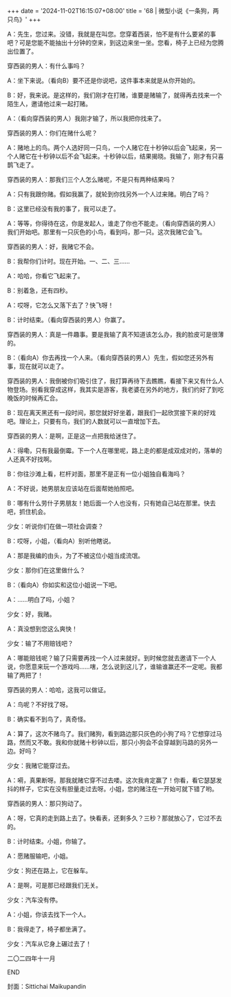 +++
date = '2024-11-02T16:15:07+08:00'
title = '68 | 微型小说《一条狗，两只鸟》'
+++

A：先生，您过来。没错，我就是在叫您。您穿着西装，怕不是有什么要紧的事吧？可是您能不能抽出十分钟的空来，到这边来坐一坐。您看，椅子上已经为您腾出位置了。

穿西装的男人：有什么事吗？

A：坐下来说。（看向B）要不还是你说吧，这件事本来就是从你开始的。

B：好，我来说。是这样的，我们刚才在打赌，谁要是赌输了，就得再去找来一个陌生人，邀请他过来一起打赌。

A：（看向穿西装的男人）我刚才输了，所以我把你找来了。

穿西装的男人：你们在赌什么呢？

A：赌地上的鸟。两个人选好同一只鸟，一个人赌它在十秒钟以后会飞起来，另一个人赌它在十秒钟以后不会飞起来。十秒钟以后，结果揭晓。我输了，刚才有只喜鹊飞走了。

穿西装的男人：那我们三个人怎么赌呢，不是只有两种结果吗？

A：只有我跟你赌。假如我赢了，就轮到你找另外一个人过来赌。明白了吗？

B：这里已经没有我的事了，我可以走了。

A：等等，你得待在这，你是发起人，谁走了你也不能走。（看向穿西装的男人）我们开始吧。那里有一只灰色的小鸟，看到吗，那一只。这次我赌它会飞。

穿西装的男人：好，我赌它不会。

B：我帮你们计时。现在开始。一、二、三……

A：哈哈，你看它飞起来了。

B：别着急，还有四秒。

A：哎呀，它怎么又落下去了？快飞呀！

B：计时结束。（看向穿西装的男人）你赢了。

穿西装的男人：真是一件趣事。要是我输了真不知道该怎么办，我的脸皮可是很薄的。

B：（看向A）你去再找一个人来。（看向穿西装的男人）先生，假如您还另外有事，现在就可以走了。

穿西装的男人：我倒被你们吸引住了，我打算再待下去瞧瞧，看接下来又有什么人物登场。别看我穿成这样，我其实是游客，我老婆在另外的地方，我们约好了到吃晚饭的时候再汇合。

B：现在离天黑还有一段时间，那您就好好坐着，跟我们一起欣赏接下来的好戏吧。理论上，只要有鸟，我们的人数就可以一直增加下去。

穿西装的男人：是啊，正是这一点把我给迷住了。

A：得嘞，只有我最倒霉。下一个人在哪里呢，路上走的都是成双成对的，落单的人还真不好找啊。

B：你往沙滩上看，栏杆对面，那里不是正有一位小姐独自看海吗？

A：不好说，她男朋友应该站在后面帮她拍照吧。

B：哪有什么劳什子男朋友！她后面一个人也没有，只有她自己站在那里。快去吧，抓住机会。

少女：听说你们在做一项社会调查？

B：哎呀，小姐，（看向A）别听他瞎说。

A：那是我编的由头，为了不被这位小姐当成流氓。

少女：那你们在这里做什么？

B：（看向A）你如实和这位小姐说一下吧。

A：……明白了吗，小姐？

少女：好，我赌。

A：真没想到您这么爽快！

少女：输了不用赔钱吧？

A：哪能赔钱呢？输了只需要再找一个人过来就好。到时候您就去邀请下一个人说，你愿意来玩一个游戏吗……嗐，怎么说到这儿了，谁输谁赢还不一定呢。我都输了两把了！

穿西装的男人：哈哈，这我可以做证。

A：鸟呢？不好找了呀。

B：确实看不到鸟了，真奇怪。

A：算了，这次不赌鸟了。我们赌狗，看到路边那只灰色的小狗了吗？它想穿过马路，然而又不敢。我和你就赌十秒钟以后，那只小狗会不会穿越到马路的另外一边。好吗？

少女：我赌它能穿过去。

A：嗬，真果断呀。那我就赌它穿不过去喽。这次我肯定赢了！你看，看它瑟瑟发抖的样子，它实在没有胆量走过去呀。小姐，您的赌注在一开始可就下错了哟。

穿西装的男人：那只狗动了。

A：呀，它真的走到路上去了。快看表，还剩多久？三秒？那就放心了，它过不去的。

B：计时结束。小姐，你输了。

A：愿赌服输吧，小姐。

少女：狗还在路上，它在躲车。

A：是啊，可是那已经跟我们无关。

少女：汽车没有停。

A：小姐，你该去找下一个人。

B：我得走了，椅子都坐满了。

少女：汽车从它身上碾过去了！

二〇二四年十一月

END

封面：Sittichai Maikupandin




